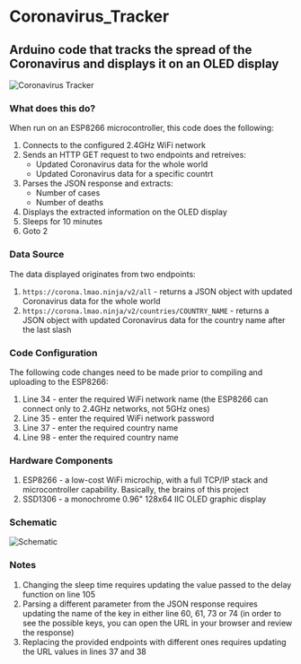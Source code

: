 # Coronavirus_Tracker
## Arduino code that tracks the spread of the Coronavirus and displays it on an OLED display

![Coronavirus Tracker](/project.jpeg "Coronavirus Tracker")

### What does this do?
When run on an ESP8266 microcontroller, this code does the following:
1. Connects to the configured 2.4GHz WiFi network
2. Sends an HTTP GET request to two endpoints and retreives:
   * Updated Coronavirus data for the whole world
   * Updated Coronavirus data for a specific countrt
3. Parses the JSON response and extracts:
   * Number of cases
   * Number of deaths
4. Displays the extracted information on the OLED display
5. Sleeps for 10 minutes
6. Goto 2

### Data Source
The data displayed originates from two endpoints:
1. `https://corona.lmao.ninja/v2/all` - returns a JSON object with updated Coronavirus data for the whole world
2. `https://corona.lmao.ninja/v2/countries/COUNTRY_NAME` - returns a JSON object with updated Coronavirus data for the country name after the last slash

### Code Configuration
The following code changes need to be made prior to compiling and uploading to the ESP8266:
1. Line 34 - enter the required WiFi network name (the ESP8266 can connect only to 2.4GHz networks, not 5GHz ones)
2. Line 35 - enter the required WiFi network password
3. Line 37 - enter the required country name
4. Line 98 - enter the required country name

### Hardware Components
1. ESP8266 - a low-cost WiFi microchip, with a full TCP/IP stack and microcontroller capability. Basically, the brains of this project
2. SSD1306 - a monochrome 0.96" 128x64 IIC OLED graphic display

### Schematic
![Schematic](/Schematic_Coronavirus_Tracker.png "Schematic")


### Notes
1. Changing the sleep time requires updating the value passed to the delay function on line 105
2. Parsing a different parameter from the JSON response requires updating the name of the key in either line 60, 61, 73 or 74 (in order to see the possible keys, you can open the URL in your browser and review the response)
3. Replacing the provided endpoints with different ones requires updating the URL values in lines 37 and 38
